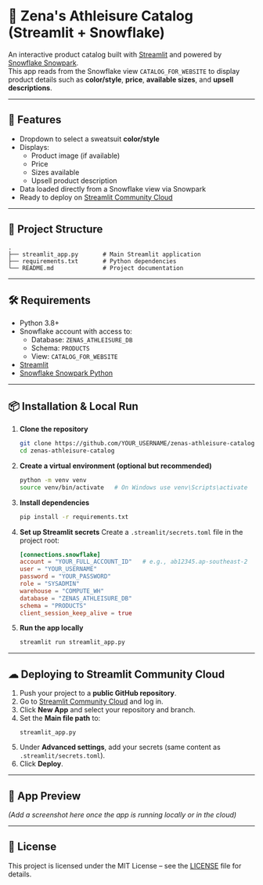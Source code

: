 # 🥤 Zena's Athleisure Catalog (Streamlit + Snowflake)

An interactive product catalog built with [Streamlit](https://streamlit.io) and powered by [Snowflake Snowpark](https://docs.snowflake.com/en/developer-guide/snowpark/python/index.html).  
This app reads from the Snowflake view `CATALOG_FOR_WEBSITE` to display product details such as **color/style**, **price**, **available sizes**, and **upsell descriptions**.

---

## 🚀 Features

- Dropdown to select a sweatsuit **color/style**
- Displays:
  - Product image (if available)
  - Price
  - Sizes available
  - Upsell product description
- Data loaded directly from a Snowflake view via Snowpark
- Ready to deploy on [Streamlit Community Cloud](https://share.streamlit.io)

---

## 📂 Project Structure

```
.
├── streamlit_app.py       # Main Streamlit application
├── requirements.txt       # Python dependencies
└── README.md              # Project documentation
```

---

## 🛠 Requirements

- Python 3.8+
- Snowflake account with access to:
  - Database: `ZENAS_ATHLEISURE_DB`
  - Schema: `PRODUCTS`
  - View: `CATALOG_FOR_WEBSITE`
- [Streamlit](https://streamlit.io)
- [Snowflake Snowpark Python](https://docs.snowflake.com/en/developer-guide/snowpark/python/index.html)

---

## 📦 Installation & Local Run

1. **Clone the repository**
   ```bash
   git clone https://github.com/YOUR_USERNAME/zenas-athleisure-catalog.git
   cd zenas-athleisure-catalog
   ```

2. **Create a virtual environment (optional but recommended)**
   ```bash
   python -m venv venv
   source venv/bin/activate   # On Windows use venv\Scripts\activate
   ```

3. **Install dependencies**
   ```bash
   pip install -r requirements.txt
   ```

4. **Set up Streamlit secrets**
   Create a `.streamlit/secrets.toml` file in the project root:

   ```toml
   [connections.snowflake]
   account = "YOUR_FULL_ACCOUNT_ID"   # e.g., ab12345.ap-southeast-2
   user = "YOUR_USERNAME"
   password = "YOUR_PASSWORD"
   role = "SYSADMIN"
   warehouse = "COMPUTE_WH"
   database = "ZENAS_ATHLEISURE_DB"
   schema = "PRODUCTS"
   client_session_keep_alive = true
   ```

5. **Run the app locally**
   ```bash
   streamlit run streamlit_app.py
   ```

---

## ☁ Deploying to Streamlit Community Cloud

1. Push your project to a **public GitHub repository**.
2. Go to [Streamlit Community Cloud](https://share.streamlit.io) and log in.
3. Click **New App** and select your repository and branch.
4. Set the **Main file path** to:
   ```
   streamlit_app.py
   ```
5. Under **Advanced settings**, add your secrets (same content as `.streamlit/secrets.toml`).
6. Click **Deploy**.

---

## 📸 App Preview

*(Add a screenshot here once the app is running locally or in the cloud)*

---

## 📜 License

This project is licensed under the MIT License – see the [LICENSE](LICENSE) file for details.
